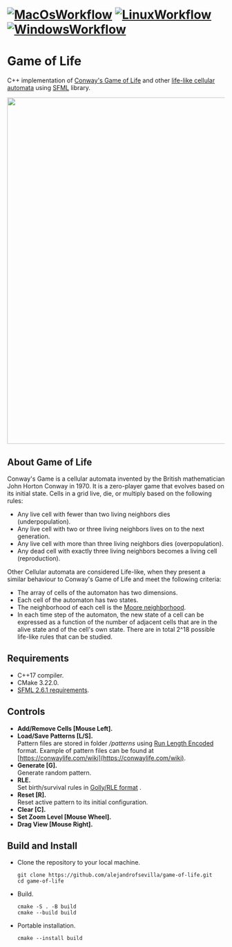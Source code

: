 # [![MacOsWorkflow](https://github.com/alejandrofsevilla/game-of-life/actions/workflows/MacOs.yml/badge.svg)](https://github.com/alejandrofsevilla/game-of-life/actions/workflows/MacOs.yml) [![LinuxWorkflow](https://github.com/alejandrofsevilla/game-of-life/actions/workflows/Linux.yml/badge.svg)](https://github.com/alejandrofsevilla/game-of-life/actions/workflows/Linux.yml) [![WindowsWorkflow](https://github.com/alejandrofsevilla/game-of-life/actions/workflows/Windows.yml/badge.svg)](https://github.com/alejandrofsevilla/game-of-life/actions/workflows/Windows.yml)
# Game of Life

C++ implementation of [Conway's Game of Life](https://en.wikipedia.org/wiki/Conway%27s_Game_of_Life) and other [life-like cellular automata](https://en.wikipedia.org/wiki/Life-like_cellular_automaton) using [SFML](https://www.sfml-dev.org/) library.

<p align="center">
  <img src="https://github.com/user-attachments/assets/8a842857-9dba-4c2a-acf2-541b5b9ac206"  width="800" />
</p>

## About Game of Life
Conway's Game is a cellular automata invented by the British mathematician John Horton Conway in 1970. It is a zero-player game that evolves based on its initial state. Cells in a grid live, die, or multiply based on the following rules:
- Any live cell with fewer than two living neighbors dies (underpopulation).
- Any live cell with two or three living neighbors lives on to the next generation.
- Any live cell with more than three living neighbors dies (overpopulation).
- Any dead cell with exactly three living neighbors becomes a living cell (reproduction).
  
Other Cellular automata are considered Life-like, when they present a similar behaviour to Conway's Game of Life and meet the following criteria:
- The array of cells of the automaton has two dimensions.
- Each cell of the automaton has two states.
- The neighborhood of each cell is the [Moore neighborhood](https://en.wikipedia.org/wiki/Moore_neighborhood).
- In each time step of the automaton, the new state of a cell can be expressed as a function of the number of adjacent cells that are in the alive state and of the cell's own state.
There are in total 2^18 possible life-like rules that can be studied.
## Requirements
* C++17 compiler.
* CMake 3.22.0.
* [SFML 2.6.1 requirements](https://www.sfml-dev.org/tutorials/2.6/start-cmake.php#requirements). 
## Controls
- **Add/Remove Cells [Mouse Left].**
- **Load/Save Patterns [L/S].**\
  Pattern files are stored in folder <em>/patterns</em> using [Run Length Encoded](https://conwaylife.com/wiki/Run_Length_Encoded) format. Example of pattern files can be found at [https://conwaylife.com/wiki](https://conwaylife.com/wiki).
- **Generate [G].**\
  Generate random pattern.
- **RLE.**\
  Set birth/survival rules in [Golly/RLE format](https://en.wikipedia.org/wiki/Life-like_cellular_automaton#:~:text=%5B4%5D-,A%20selection%20of%20Life%2Dlike%20rules,-%5Bedit%5D) .
- **Reset [R].**\
  Reset active pattern to its initial configuration.
- **Clear [C].**
- **Set Zoom Level [Mouse Wheel].**
- **Drag View [Mouse Right].**
## Build and Install
- Clone the repository to your local machine.
   ```terminal
   git clone https://github.com/alejandrofsevilla/game-of-life.git
   cd game-of-life
   ```
- Build.
   ```terminal
   cmake -S . -B build
   cmake --build build
   ```
- Portable installation.
   ```terminal
   cmake --install build
   ```
